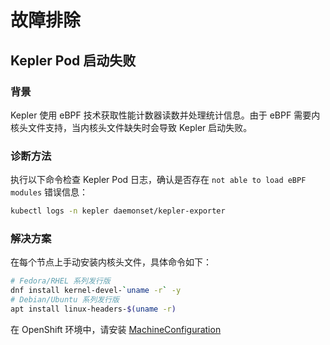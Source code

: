 # 故障排除

## Kepler Pod 启动失败

### 背景

Kepler 使用 eBPF 技术获取性能计数器读数并处理统计信息。由于 eBPF 需要内核头文件支持，当内核头文件缺失时会导致 Kepler 启动失败。

### 诊断方法

执行以下命令检查 Kepler Pod 日志，确认是否存在 `not able to load eBPF modules` 错误信息：

```bash
kubectl logs -n kepler daemonset/kepler-exporter
```

### 解决方案

在每个节点上手动安装内核头文件，具体命令如下：

```bash
# Fedora/RHEL 系列发行版
dnf install kernel-devel-`uname -r` -y
# Debian/Ubuntu 系列发行版
apt install linux-headers-$(uname -r)
```

在 OpenShift 环境中，请安装 [MachineConfiguration](https://github.com/sustainable-computing-io/kepler/tree/main/manifests/config/cluster-prereqs)